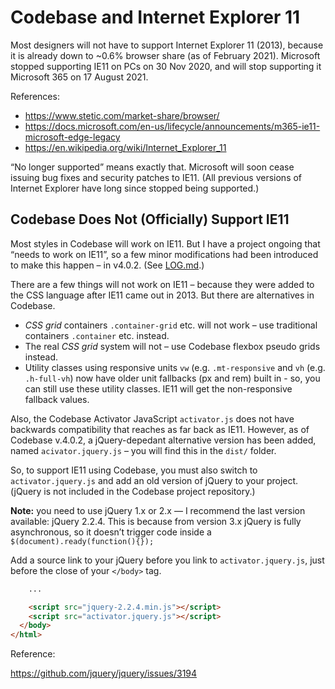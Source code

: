 # Codebase and  Internet Explorer 11

Most designers will not have to support Internet Explorer 11 (2013), because it is already down to ~0.6% browser share (as of February 2021). Microsoft stopped supporting IE11 on PCs on 30 Nov 2020, and will stop supporting it Microsoft 365 on 17 August 2021.

References:

* https://www.stetic.com/market-share/browser/
* https://docs.microsoft.com/en-us/lifecycle/announcements/m365-ie11-microsoft-edge-legacy
* https://en.wikipedia.org/wiki/Internet_Explorer_11

“No longer supported” means exactly that. Microsoft will soon cease issuing bug fixes and security patches to IE11. (All previous versions of Internet Explorer have long since stopped being supported.)

## Codebase Does Not (Officially) Support IE11

Most styles in Codebase will work on IE11. But I have a project ongoing that “needs to work on IE11”, so a few minor modifications had been introduced to make this happen – in v4.0.2. (See [LOG.md](LOG.md).)

There are a few things will not work on IE11 – because they were added to the CSS language after IE11 came out in 2013. But there are alternatives in Codebase.

* _CSS grid_ containers `.container-grid` etc. will not work – use traditional containers `.container` etc. instead.
* The real _CSS grid_ system will not – use Codebase flexbox pseudo grids instead.
* Utility classes using responsive units `vw` (e.g. `.mt-responsive` and `vh` (e.g. `.h-full-vh`) now have older unit fallbacks (px and rem) built in - so, you can still use these utility classes. IE11 will get the non-responsive fallback values.

Also, the Codebase Activator JavaScript `activator.js` does not have backwards compatibility that reaches as far back as IE11. However, as of Codebase v.4.0.2, a jQuery-depedant alternative version has been added, named `acivator.jquery.js` – you will find this in the `dist/` folder.

So, to support IE11 using Codebase, you must also switch to `activator.jquery.js` and add an old version of jQuery to your project. (jQuery is not included in the Codebase project repository.)

**Note:** you need to use jQuery 1.x or 2.x — I recommend the last version available: jQuery 2.2.4. This is because from version 3.x jQuery is fully asynchronous, so it doesn’t trigger code inside a `$(document).ready(function(){});`

Add a source link to your jQuery before you link to `activator.jquery.js`, just before the close of your `</body>` tag.

```html
    ...

    <script src="jquery-2.2.4.min.js"></script>
    <script src="activator.jquery.js"></script>
  </body>
</html>
```

Reference:

https://github.com/jquery/jquery/issues/3194